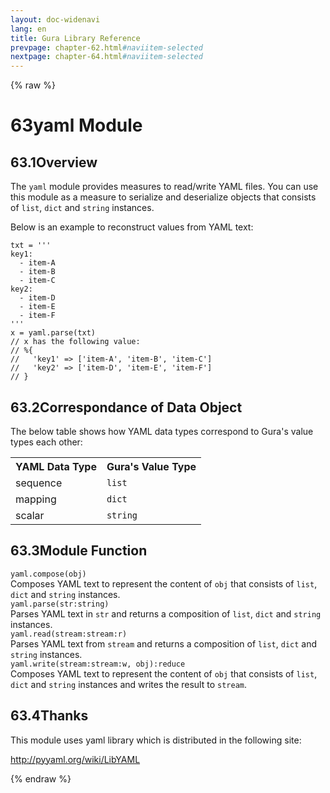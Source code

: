```yaml
---
layout: doc-widenavi
lang: en
title: Gura Library Reference
prevpage: chapter-62.html#naviitem-selected
nextpage: chapter-64.html#naviitem-selected
---
```

{% raw %}
<h1><span class="caption-index-1">63</span>yaml Module</h1>
<h2><span class="caption-index-2">63.1</span><a name="anchor-63-1"></a>Overview</h2>
<p>
The <code class="highlighter-rouge">yaml</code> module provides measures to read/write YAML files. You can use this module as a measure to serialize and deserialize objects that consists of <code class="highlighter-rouge">list</code>, <code class="highlighter-rouge">dict</code> and <code class="highlighter-rouge">string</code> instances.
</p>
<p>
Below is an example to reconstruct values from YAML text:
</p>
<pre class="highlight"><code>txt = '''
key1:
  - item-A
  - item-B
  - item-C
key2:
  - item-D
  - item-E
  - item-F
'''
x = yaml.parse(txt)
// x has the following value:
// %{
//   'key1' =&gt; ['item-A', 'item-B', 'item-C']
//   'key2' =&gt; ['item-D', 'item-E', 'item-F']
// }
</code></pre>
<h2><span class="caption-index-2">63.2</span><a name="anchor-63-2"></a>Correspondance of Data Object</h2>
<p>
The below table shows how YAML data types correspond to Gura's value types each other:
</p>
<table class="table">
<tr>
<th>
YAML Data Type</th>
<th>
Gura's Value Type</th>
</tr>
<tr>
<td>
sequence</td>
<td>
<code>list</code></td>
</tr>
<tr>
<td>
mapping</td>
<td>
<code>dict</code></td>
</tr>
<tr>
<td>
scalar</td>
<td>
<code>string</code></td>
</tr>
</table>
<h2><span class="caption-index-2">63.3</span><a name="anchor-63-3"></a>Module Function</h2>
<div class="mb-2"><code>yaml.compose(obj)</code></div>
<div class="mb-2 ml-4">
Composes YAML text to represent the content of <code class="highlighter-rouge">obj</code> that consists of <code class="highlighter-rouge">list</code>, <code class="highlighter-rouge">dict</code> and <code class="highlighter-rouge">string</code> instances.
</div>
<div class="mb-2"><code>yaml.parse(str:string)</code></div>
<div class="mb-2 ml-4">
Parses YAML text in <code class="highlighter-rouge">str</code> and returns a composition of <code class="highlighter-rouge">list</code>, <code class="highlighter-rouge">dict</code> and <code class="highlighter-rouge">string</code> instances.
</div>
<div class="mb-2"><code>yaml.read(stream:stream:r)</code></div>
<div class="mb-2 ml-4">
Parses YAML text from <code class="highlighter-rouge">stream</code> and returns a composition of <code class="highlighter-rouge">list</code>, <code class="highlighter-rouge">dict</code> and <code class="highlighter-rouge">string</code> instances.
</div>
<div class="mb-2"><code>yaml.write(stream:stream:w, obj):reduce</code></div>
<div class="mb-2 ml-4">
Composes YAML text to represent the content of <code class="highlighter-rouge">obj</code> that consists of <code class="highlighter-rouge">list</code>, <code class="highlighter-rouge">dict</code> and <code class="highlighter-rouge">string</code> instances and writes the result to <code class="highlighter-rouge">stream</code>.
</div>
<h2><span class="caption-index-2">63.4</span><a name="anchor-63-4"></a>Thanks</h2>
<p>
This module uses yaml library which is distributed in the following site:
</p>
<p>
<a href="http://pyyaml.org/wiki/LibYAML">http://pyyaml.org/wiki/LibYAML</a>
</p>
{% endraw %}
